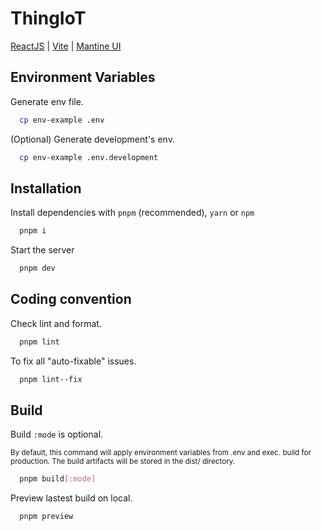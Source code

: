 
# ThingIoT
[ReactJS](https://reactjs.org/) | [Vite](https://vitejs.dev/) | [Mantine UI](https://mantine.dev/)
## Environment Variables

Generate env file.
```bash
  cp env-example .env
```

(Optional) Generate development's env.

```bash
  cp env-example .env.development
```
## Installation

Install dependencies with `pnpm` (recommended), `yarn` or `npm`

```bash
  pnpm i
```

Start the server

```bash
  pnpm dev
```
## Coding convention

Check lint and format.
```bash
  pnpm lint
```

To fix all "auto-fixable" issues.
```bash
  pnpm lint--fix
```
## Build

Build `:mode` is optional.

<sup>
By default, this command will apply environment variables from .env and exec. build for production.
The build artifacts will be stored in the dist/ directory.
</sup>

```bash
  pnpm build[:mode]
```

Preview lastest build on local.
```bash
  pnpm preview
```
